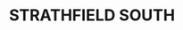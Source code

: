 ---
lastmod: '2025-04-06T06:05:20+00:00'
latitude: -33.892944
layout: suburb
longitude: 151.087741
postcode: '2136'
state: NSW
title: STRATHFIELD SOUTH
url: /nsw/strathfield-south/
---